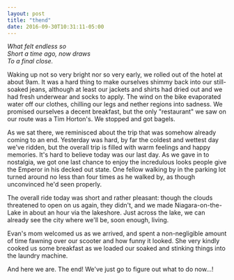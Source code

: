 ```yaml
---
layout: post
title: "thend"
date: 2016-09-30T10:31:11-05:00
---
```


<i>What felt endless so<br/>
Short a time ago, now draws<br/>
To a final close.</i>

Waking up not so very bright nor so very early, we rolled out of the hotel at about 9am. It was a hard thing to make ourselves shimmy back into our still-soaked jeans, although at least our jackets and shirts had dried out and we had fresh underwear and socks to apply. The wind on the bike evaporated water off our clothes, chilling our legs and nether regions into sadness. We promised ourselves a decent breakfast, but the only "restaurant" we saw on our route was a Tim Horton's. We stopped and got bagels.

As we sat there, we reminisced about the trip that was somehow already coming to an end. Yesterday was hard, by far the coldest and wettest day we've ridden, but the overall trip is filled with warm feelings and happy memories. It's hard to believe today was our last day. As we gave in to nostalgia, we got one last chance to enjoy the incredulous looks people give the Emperor in his decked out state. One fellow walking by in the parking lot turned around no less than four times as he walked by, as though unconvinced he'd seen properly.

The overall ride today was short and rather pleasant: though the clouds threatened to open on us again, they didn't, and we made Niagara-on-the-Lake in about an hour via the lakeshore. Just across the lake, we can already see the city where we'll be, soon enough, living.

Evan's mom welcomed us as we arrived, and spent a non-negligible amount of time fawning over our scooter and how funny it looked. She very kindly cooked us some breakfast as we loaded our soaked and stinking things into the laundry machine.

And here we are. The end! We've just go to figure out what to do now...!
